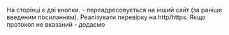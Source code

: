На сторінці є дві кнопки. - переадресовується на інший сайт (за раніше введеним посиланням). Реалізувати перевірку на http/https. Якщо протокол не вказаний - додаємо   